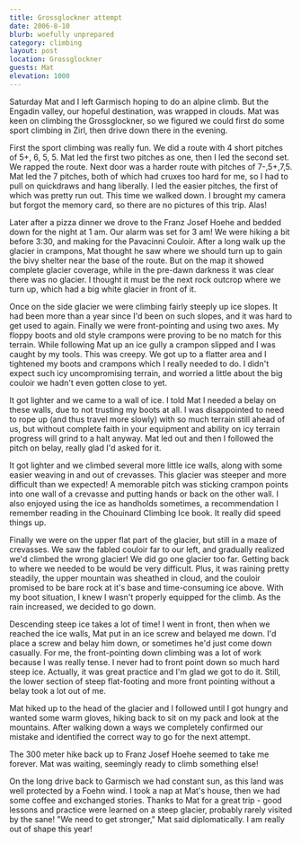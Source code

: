 ```yaml
---
title: Grossglockner attempt
date: 2006-8-10
blurb: woefully unprepared
category: climbing
layout: post
location: Grossglockner
guests: Mat
elevation: 1000
---
```


Saturday Mat and I left Garmisch hoping to do an alpine climb. But the Engadin
valley, our hopeful destination, was wrapped in clouds. Mat was keen on climbing
the Grossglockner, so we figured we could first do some sport climbing in Zirl,
then drive down there in the evening.


First the sport climbing was really fun. We did a route with 4 short pitches of
5+, 6, 5, 5. Mat led the first two pitches as one, then I led the second set. We
rapped the route. Next door was a harder route with pitches of 7-,5+,7,5. Mat
led the 7 pitches, both of which had cruxes too hard for me, so I had to pull on
quickdraws and hang liberally. I led the easier pitches, the first of which was
pretty run out. This time we walked down. I brought my camera but forgot the
memory card, so there are no pictures of this trip. Alas!


Later after a pizza dinner we drove to the Franz Josef Hoehe and bedded down for
the night at 1 am. Our alarm was set for 3 am! We were hiking a bit before 3:30,
and making for the Pavacinni Couloir. After a long walk up the glacier in
crampons, Mat thought he saw where we should turn up to gain the bivy shelter
near the base of the route. But on the map it showed complete glacier coverage,
while in the pre-dawn darkness it was clear there was no glacier. I thought it
must be the next rock outcrop where we turn up, which had a big white glacier in
front of it.


Once on the side glacier we were climbing fairly steeply up ice slopes. It had
been more than a year since I'd been on such slopes, and it was hard to get used
to again. Finally we were front-pointing and using two axes. My floppy boots and
old style crampons were proving to be no match for this terrain. While following
Mat up an ice gully a crampon slipped and I was caught by my tools. This was
creepy. We got up to a flatter area and I tightened my boots and crampons which
I really needed to do. I didn't expect such icy uncompromising terrain, and
worried a little about the big couloir we hadn't even gotten close to yet.


It got lighter and we came to a wall of ice. I told Mat I needed a belay on these walls, due to not trusting my boots at all. I was disappointed to need to rope up (and thus travel more slowly) with so much terrain still ahead of us, but without complete faith in your equipment and ability on icy terrain progress will grind to a halt anyway. Mat led out and then I followed the pitch on belay, really glad I'd asked for it.


It got lighter and we climbed several more little ice walls, along with some
easier weaving in and out of crevasses. This glacier was steeper and more
difficult than we expected! A memorable pitch was sticking crampon points into
one wall of a crevasse and putting hands or back on the other wall. I also
enjoyed using the ice as handholds sometimes, a recommendation I remember
reading in the Chouinard Climbing Ice book. It really did speed things up.


Finally we were on the upper flat part of the glacier, but still in a maze of
crevasses. We saw the fabled couloir far to our left, and gradually realized
we'd climbed the wrong glacier! We did go one glacier too far. Getting back to
where we needed to be would be very difficult. Plus, it was raining pretty
steadily, the upper mountain was sheathed in cloud, and the couloir promised to
be bare rock at it's base and time-consuming ice above. With my boot situation,
I knew I wasn't properly equipped for the climb. As the rain increased, we
decided to go down.


Descending steep ice takes a lot of time! I went in front, then when we reached
the ice walls, Mat put in an ice screw and belayed me down. I'd place a screw
and belay him down, or sometimes he'd just come down casually. For me, the
front-pointing down climbing was a lot of work because I was really tense. I
never had to front point down so much hard steep ice. Actually, it was great
practice and I'm glad we got to do it. Still, the lower section of steep
flat-footing and more front pointing without a belay took a lot out of me.


Mat hiked up to the head of the glacier and I followed until I got hungry and
wanted some warm gloves, hiking back to sit on my pack and look at the
mountains. After walking down a ways we completely confirmed our mistake and
identified the correct way to go for the next attempt.


The 300 meter hike back up to Franz Josef Hoehe seemed to take me forever. Mat was waiting, seemingly ready to climb something else!


On the long drive back to Garmisch we had constant sun, as this land was well
protected by a Foehn wind. I took a nap at Mat's house, then we had some coffee
and exchanged stories. Thanks to Mat for a great trip - good lessons and
practice were learned on a steep glacier, probably rarely visited by the sane!
"We need to get stronger," Mat said diplomatically. I am really out of shape
this year!

